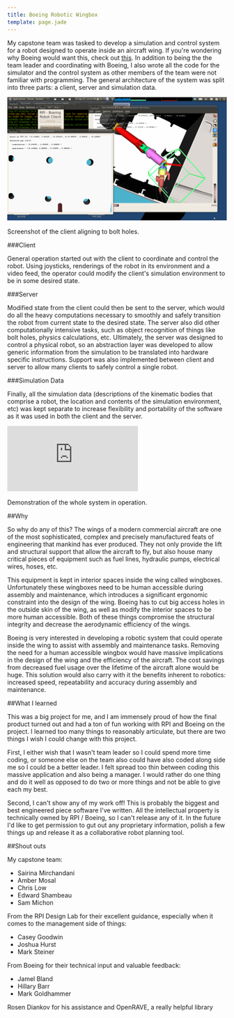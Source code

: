 ```yaml
---
title: Boeing Robotic Wingbox
template: page.jade
---
```


My capstone team was tasked to develop a simulation and control system for a robot designed to operate inside an aircraft wing. If you're wondering why Boeing would want this, check out [this](#why). In addition to being the the team leader and coordinating with Boeing, I also wrote all the code for the simulator and the control system as other members of the team were not familiar with programming. The general architecture of the system was split into three parts: a client, server and simulation data.

<div class="media-container">

<img src="/images/projects/boeing/sc14.png">

<p>Screenshot of the client aligning to bolt holes.</p>

</div>

###Client

General operation started out with the client to coordinate and control the robot. Using joysticks, renderings of the robot in its environment and a video feed, the operator could modify the client's simulation environment to be in some desired state.

###Server

Modified state from the client could then be sent to the server, which would do all the heavy computations necessary to smoothly and safely transition the robot from current state to the desired state. The server also did other computationally intensive tasks, such as object recognition of things like bolt holes, physics calculations, etc. Ultimately, the server was designed to control a physical robot, so an abstraction layer was developed to allow generic information from the simulation to be translated into hardware specific instructions. Support was also implemented between client and server to allow many clients to safely control a single robot.

###Simulation Data

Finally, all the simulation data (descriptions of the kinematic bodies that comprise a robot, the location and contents of the simulation environment, etc) was kept separate to increase flexibility and portability of the software as it was used in both the client and the server.

<div class="media-container">

<iframe src="http://www.youtube.com/embed/slJodwZfds0" frameborder="0" allowfullscreen></iframe>

<p>Demonstration of the whole system in operation.</p>

</div>

##Why

So why do any of this? The wings of a modern commercial aircraft are one of the most sophisticated, complex and precisely manufactured feats of engineering that mankind has ever produced. They not only provide the lift and structural support that allow the aircraft to fly, but also house many critical pieces of equipment such as fuel lines, hydraulic pumps, electrical wires, hoses, etc.

This equipment is kept in interior spaces inside the wing called wingboxes. Unfortunately these wingboxes need to be human accessible during assembly and maintenance, which introduces a significant ergonomic constraint into the design of the wing. Boeing has to cut big access holes in the outside skin of the wing, as well as modify the interior spaces to be more human accessible. Both of these things compromise the structural integrity and decrease the aerodynamic efficiency of the wings.

Boeing is very interested in developing a robotic system that could operate inside the wing to assist with assembly and maintenance tasks. Removing the need for a human accessible wingbox would have massive implications in the design of the wing and the efficiency of the aircraft. The cost savings from decreased fuel usage over the lifetime of the aircraft alone would be huge. This solution would also carry with it the benefits inherent to robotics: increased speed, repeatability and accuracy during assembly and maintenance.

##What I learned

This was a big project for me, and I am immensely proud of how the final product turned out and had a ton of fun working with RPI and Boeing on the project. I learned too many things to reasonably articulate, but there are two things I wish I could change with this project.

First, I either wish that I wasn't team leader so I could spend more time coding, or someone else on the team also could have also coded along side me so I could be a better leader. I felt spread too thin between coding this massive application and also being a manager. I would rather do one thing and do it well as opposed to do two or more things and not be able to give each my best.

Second, I can't show any of my work off! This is probably the biggest and best engineered piece software I've written. All the intellectual property is technically owned by RPI / Boeing, so I can't release any of it. In the future I'd like to get permission to gut out any proprietary information, polish a few things up and release it as a collaborative robot planning tool.

##Shout outs

My capstone team:
  - Sairina Mirchandani
  - Amber Mosal
  - Chris Low
  - Edward Shambeau
  - Sam Michon

From the RPI Design Lab for their excellent guidance, especially when it comes to the management side of things:
  - Casey Goodwin
  - Joshua Hurst
  - Mark Steiner

From Boeing for their technical input and valuable feedback:
  - Jamel Bland
  - Hillary Barr
  - Mark Goldhammer

Rosen Diankov for his assistance and OpenRAVE, a really helpful library
